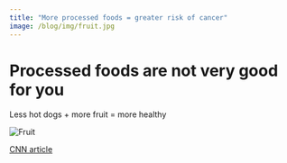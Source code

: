 ```yaml
---
title: "More processed foods = greater risk of cancer"
image: /blog/img/fruit.jpg
---
```

# Processed foods are not very good for you
Less hot dogs + more fruit = more healthy 

<img src="/blog/img/Fruit.jpg" alt="Fruit">

[CNN article](https://https://www.cnn.com/2018/02/14/health/ultra-processed-foods-cancer-study/index.html)
